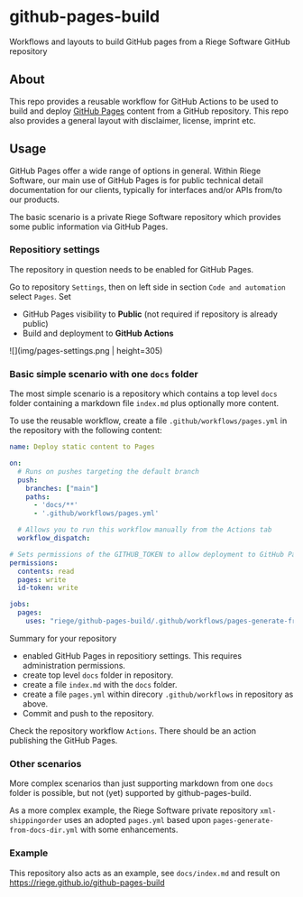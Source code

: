# github-pages-build
Workflows and layouts to build GitHub pages from a Riege Software GitHub repository

## About
This repo provides a reusable workflow for GitHub Actions to be used to 
build and deploy [GitHub Pages](https://docs.github.com/en/pages) content from a 
GitHub repository.
This repo also provides a general layout with disclaimer, license, imprint etc.

## Usage
GitHub Pages offer a wide range of options in general.
Within Riege Software, our main use of GitHub Pages 
is for public technical detail documentation for our clients, typically for
interfaces and/or APIs from/to our products.

The basic scenario is a private Riege Software repository which provides some
public information via GitHub Pages.

### Repositiory settings
The repository in question needs to be enabled for GitHub Pages.

Go to repository `Settings`, then on left side in section `Code and automation` 
select `Pages`. Set
* GitHub Pages visibility to **Public** (not required if repository is already public)
* Build and deployment to **GitHub Actions**

![](img/pages-settings.png | height=305)

### Basic simple scenario with one `docs` folder

The most simple scenario is a repository which contains a top level `docs` folder 
containing a markdown file `index.md` plus optionally more content.

To use the reusable workflow, create a file `.github/workflows/pages.yml` in 
the repository with the following content:

```yaml
name: Deploy static content to Pages

on:
  # Runs on pushes targeting the default branch
  push:
    branches: ["main"]
    paths:
      - 'docs/**'
      - '.github/workflows/pages.yml'

  # Allows you to run this workflow manually from the Actions tab
  workflow_dispatch:

# Sets permissions of the GITHUB_TOKEN to allow deployment to GitHub Pages
permissions:
  contents: read
  pages: write
  id-token: write

jobs:
  pages:
    uses: "riege/github-pages-build/.github/workflows/pages-generate-from-docs-dir.yml@main"
```

Summary for your repository
* enabled GitHub Pages in repositiory settings. This requires administration permissions.  
* create top level `docs` folder in repository.
* create a file `index.md` with the `docs` folder.
* create a file `pages.yml` within direcory `.github/workflows` in repository as above.
* Commit and push to the repository.

Check the repository workflow `Actions`. There should be an action publishing the GitHub Pages.

### Other scenarios
More complex scenarios than just supporting markdown from one `docs` folder is possible,
but not (yet) supported by github-pages-build.

As a more complex example, the Riege Software private repository `xml-shippingorder`
uses an adopted `pages.yml` based upon `pages-generate-from-docs-dir.yml` with
some enhancements.

### Example
This repository also acts as an example, see `docs/index.md` and result on https://riege.github.io/github-pages-build 
